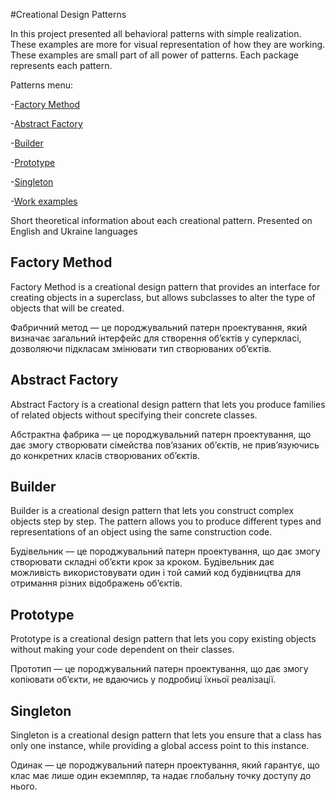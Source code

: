 #Creational Design Patterns

In this project presented all behavioral patterns with simple realization.
These examples are more for visual representation of how they are working.
These examples are small part of all power of patterns.
Each package represents each pattern.

Patterns menu:

-[Factory Method](src/main/java/factory)

-[Abstract Factory](src/main/java/abstract_factory)

-[Builder](src/main/java/builder)

-[Prototype](src/main/java/prototype)

-[Singleton](src/main/java/singletone)

-[Work examples](docs/images)


Short theoretical information about each creational pattern.
Presented on English and Ukraine languages

Factory Method
-

Factory Method is a creational design pattern that provides an interface for creating objects 
in a superclass, but allows subclasses to alter the type of objects that will be created.

Фабричний метод — це породжувальний патерн проектування, 
який визначає загальний інтерфейс для створення об’єктів у суперкласі, 
дозволяючи підкласам змінювати тип створюваних об’єктів.

Abstract Factory
-

Abstract Factory is a creational design pattern
that lets you produce families of related objects 
without specifying their concrete classes.

Абстрактна фабрика — це породжувальний патерн проектування,
що дає змогу створювати сімейства пов’язаних об’єктів, 
не прив’язуючись до конкретних класів створюваних об’єктів.

Builder
-

Builder is a creational design pattern that lets you construct complex objects step by step.
The pattern allows you to produce different types and representations of an object using the same 
construction code.

Будівельник — це породжувальний патерн проектування,
що дає змогу створювати складні об’єкти крок за кроком. 
Будівельник дає можливість використовувати один і 
той самий код будівництва для отримання різних відображень об’єктів.

Prototype
-

Prototype is a creational design pattern that lets you copy existing objects 
without making your code dependent on their classes.

Прототип — це породжувальний патерн проектування, 
що дає змогу копіювати об’єкти, не вдаючись у подробиці їхньої реалізації.

Singleton
-

Singleton is a creational design pattern that lets 
you ensure that a class has only one instance, 
while providing a global access point to this instance.

Одинак — це породжувальний патерн проектування, 
який гарантує, що клас має лише один екземпляр,
та надає глобальну точку доступу до нього.